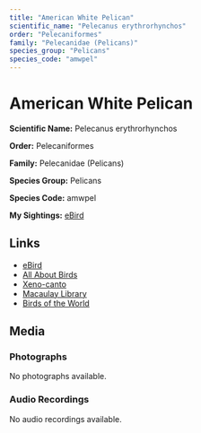 ```yaml
---
title: "American White Pelican"
scientific_name: "Pelecanus erythrorhynchos"
order: "Pelecaniformes"
family: "Pelecanidae (Pelicans)"
species_group: "Pelicans"
species_code: "amwpel"
---
```


# American White Pelican

**Scientific Name:** Pelecanus erythrorhynchos

**Order:** Pelecaniformes

**Family:** Pelecanidae (Pelicans)

**Species Group:** Pelicans

**Species Code:** amwpel

**My Sightings:** [eBird](https://ebird.org/lifelist?r=world&time=life&spp=amwpel)

## Links
* [eBird](https://ebird.org/species/amwpel) 
* [All About Birds](https://www.allaboutbirds.org/guide/amwpel) 
* [Xeno-canto](https://www.xeno-canto.org/species/amwpel) 
* [Macaulay Library](https://search.macaulaylibrary.org/catalog?taxonCode=amwpel&sort=rating_rank_desc)
* [Birds of the World](https://birdsoftheworld.org/bow/species/amwpel)

## Media
### Photographs
No photographs available.

### Audio Recordings
No audio recordings available.
